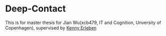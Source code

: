 # Deep-Contact

This is for master thesis for Jian Wu(xcb479, IT and Cognition, Unversity of Copenhagen), supervised by [Kenny Erleben](http://diku.dk/english/staff/?pure=en/persons/110537)


